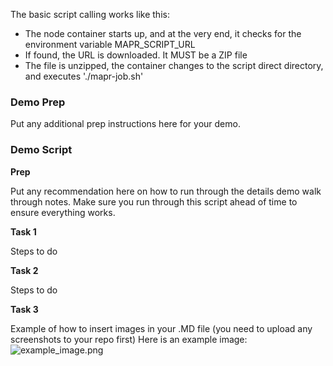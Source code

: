 The basic script calling works like this:
  * The node container starts up, and at the very end, it checks for the environment variable MAPR_SCRIPT_URL
  * If found, the URL is downloaded. It MUST be a ZIP file
  * The file is unzipped, the container changes to the script direct directory, and executes './mapr-job.sh'

### Demo Prep ###

Put any additional prep instructions here for your demo.

### Demo Script ###

**Prep**

Put any recommendation here on how to run through the details demo walk through notes. Make sure you run through this script ahead of time to ensure everything works.

**Task 1**

Steps to do

**Task 2**

Steps to do

**Task 3**

Example of how to insert images in your .MD file (you need to upload any screenshots to your repo first)
Here is an example image:
![example_image.png](http://git.se.corp.maprtech.com/csmykay/basic-start-script/src/master/example_image.png)